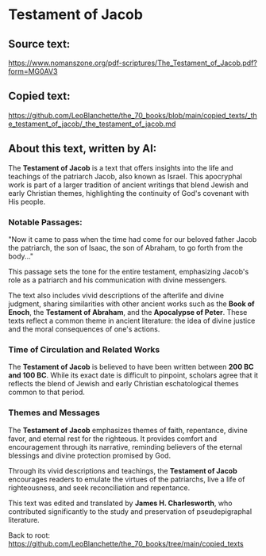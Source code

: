 # Testament of Jacob

## Source text:

https://www.nomanszone.org/pdf-scriptures/The_Testament_of_Jacob.pdf?form=MG0AV3

## Copied text:

https://github.com/LeoBlanchette/the_70_books/blob/main/copied_texts/_the_testament_of_jacob/_the_testament_of_jacob.md

## About this text, written by AI:

The **Testament of Jacob** is a text that offers insights into the life and teachings of the patriarch Jacob, also known as Israel. This apocryphal work is part of a larger tradition of ancient writings that blend Jewish and early Christian themes, highlighting the continuity of God's covenant with His people.

### Notable Passages:

"Now it came to pass when the time had come for our beloved father Jacob the patriarch, the son of Isaac, the son of Abraham, to go forth from the body..."

This passage sets the tone for the entire testament, emphasizing Jacob's role as a patriarch and his communication with divine messengers.

The text also includes vivid descriptions of the afterlife and divine judgment, sharing similarities with other ancient works such as the **Book of Enoch**, the **Testament of Abraham**, and the **Apocalypse of Peter**. These texts reflect a common theme in ancient literature: the idea of divine justice and the moral consequences of one's actions.

### Time of Circulation and Related Works

The **Testament of Jacob** is believed to have been written between **200 BC and 100 BC**. While its exact date is difficult to pinpoint, scholars agree that it reflects the blend of Jewish and early Christian eschatological themes common to that period.

### Themes and Messages

The **Testament of Jacob** emphasizes themes of faith, repentance, divine favor, and eternal rest for the righteous. It provides comfort and encouragement through its narrative, reminding believers of the eternal blessings and divine protection promised by God.

Through its vivid descriptions and teachings, the **Testament of Jacob** encourages readers to emulate the virtues of the patriarchs, live a life of righteousness, and seek reconciliation and repentance.

This text was edited and translated by **James H. Charlesworth**, who contributed significantly to the study and preservation of pseudepigraphal literature.

Back to root: https://github.com/LeoBlanchette/the_70_books/tree/main/copied_texts
